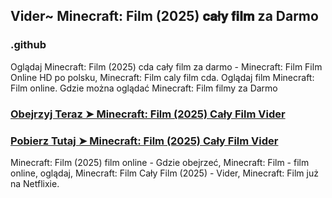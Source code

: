 ## Vider~ Minecraft: Film (2025) 𝐜𝐚ł𝐲 𝐟𝐢𝐥𝐦 za Darmo

### .github

Oglądaj Minecraft: Film (2025) cda cały film za darmo - Minecraft: Film Film Online HD po polsku, Minecraft: Film caly film cda. Oglądaj film Minecraft: Film online. Gdzie można oglądać Minecraft: Film filmy za Darmo

### [Obejrzyj Teraz ➤ Minecraft: Film (2025) Cały Film Vider](https://watching4khdmovies.blogspot.com/2025/04/minecraft.html)

### [Pobierz Tutaj ➤ Minecraft: Film (2025) Cały Film Vider](https://watching4khdmovies.blogspot.com/2025/03/oskar.html)

Minecraft: Film (2025) film online - Gdzie obejrzeć, Minecraft: Film - film online, oglądaj, Minecraft: Film Cały Film (2025) - Vider, Minecraft: Film już na Netflixie.
